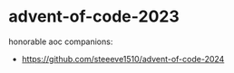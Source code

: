 # advent-of-code-2023

honorable aoc companions:
* https://github.com/steeeve1510/advent-of-code-2024
